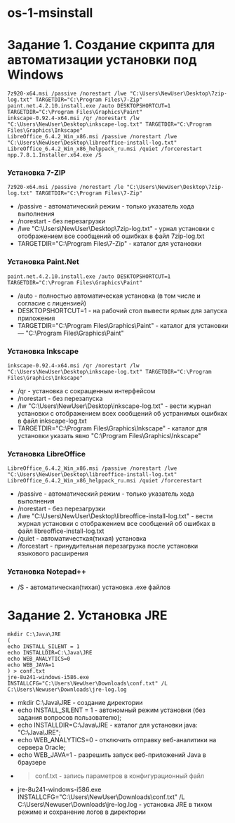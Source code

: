 # os-1-msinstall
# Задание 1. Создание скрипта для автоматизации установки под Windows
```
7z920-x64.msi /passive /norestart /lwe "C:\Users\NewUser\Desktop\7zip-log.txt" TARGETDIR="C:\Program Files\7-Zip"
paint.net.4.2.10.install.exe /auto DESKTOPSHORTCUT=1 TARGETDIR="C:\Program Files\Graphics\Paint"
inkscape-0.92.4-x64.msi /qr /norestart /lw "C:\Users\NewUser\Desktop\inkscape-log.txt" TARGETDIR="C:\Program Files\Graphics\Inkscape"
LibreOffice_6.4.2_Win_x86.msi /passive /norestart /lwe "C:\Users\NewUser\Desktop\libreoffice-install-log.txt"
LibreOffice_6.4.2_Win_x86_helppack_ru.msi /quiet /forcerestart
npp.7.8.1.Installer.x64.exe /S
```
### Установка 7-ZIP
```
7z920-x64.msi /passive /norestart /le "C:\Users\NewUser\Desktop\7zip-log.txt" TARGETDIR="C:\Program Files\7-Zip"
```
-   /passive - автоматический режим - только указатель хода выполнения
-   /norestart - без перезагрузки
-   /lwe "C:\Users\NewUser\Desktop\7zip-log.txt" - урнал установки с отображением все сообщений об ошибках в файл 7zip-log.txt
-   TARGETDIR="C:\Program Files\7-Zip" - каталог для установки
### Установка Paint.Net
```
paint.net.4.2.10.install.exe /auto DESKTOPSHORTCUT=1 TARGETDIR="C:\Program Files\Graphics\Paint"
```
-   /auto - полностью автоматическая установка (в том числе и согласие с лицензией)
-   DESKTOPSHORTCUT=1 - на рабочий стол вывести ярлык для запуска приложения
-   TARGETDIR="C:\Program Files\Graphics\Paint" - каталог для установки — "C:\Program Files\Graphics\Paint"
### Установка Inkscape
```
inkscape-0.92.4-x64.msi /qr /norestart /lw "C:\Users\NewUser\Desktop\inkscape-log.txt" TARGETDIR="C:\Program Files\Graphics\Inkscape"
```
-   /qr - установка с сокращенным интерфейсом
-   /norestart - без перезапуска
-   /lw "C:\Users\NewUser\Desktop\inkscape-log.txt" - вести журнал установки с отображением всех сообщений об устранимых ошибках в файл inkscape-log.txt
-   TARGETDIR="C:\Program Files\Graphics\Inkscape" - каталог для установки указать явно "C:\Program Files\Graphics\Inkscape"
### Установка LibreOffice
```
LibreOffice_6.4.2_Win_x86.msi /passive /norestart /lwe "C:\Users\NewUser\Desktop\libreoffice-install-log.txt"
LibreOffice_6.4.2_Win_x86_helppack_ru.msi /quiet /forcerestart
```
-   /passive - автоматический режим - только указатель хода выполнения
-   /norestart - без перезагрузки
-   /lwe "C:\Users\NewUser\Desktop\libreoffice-install-log.txt" - вести журнал установки с отображением все сообщений об ошибках в файл libreoffice-install-log.txt
-   /quiet - автоматичесткая(тихая) установка
-   /forcestart - принудительная перезагрузка после установки языкового расширения
### Установка Notepad++
-   /S - автоматическая(тихая) установка .exe файлов
# Задание 2. Установка JRE
```
mkdir C:\Java\JRE
(
echo INSTALL_SILENT = 1
echo INSTALLDIR=C:\Java\JRE
echo WEB_ANALYTICS=0
echo WEB_JAVA=1
) > conf.txt
jre-8u241-windows-i586.exe INSTALLCFG="C:\Users\NewUser\Downloads\conf.txt" /L C:\Users\Newuser\Downloads\jre-log.log
```
-   mkdir C:\Java\JRE - создание директории
-   echo INSTALL_SILENT = 1 - автономный режим установки (без задания вопросов пользователю);
-   echo INSTALLDIR=C:\Java\JRE - каталог для установки java: "C:\Java\JRE";
-   echo WEB_ANALYTICS=0 - отключить отправку веб-аналитики на сервера Oracle;
-   echo WEB_JAVA=1 - разрешить запуск веб-приложений Java в браузере
-   > conf.txt - запись параметров в конфигурационный файл
-   jre-8u241-windows-i586.exe INSTALLCFG="C:\Users\NewUser\Downloads\conf.txt" /L C:\Users\Newuser\Downloads\jre-log.log - установка JRE в тихом режиме и сохранение логов в директории

